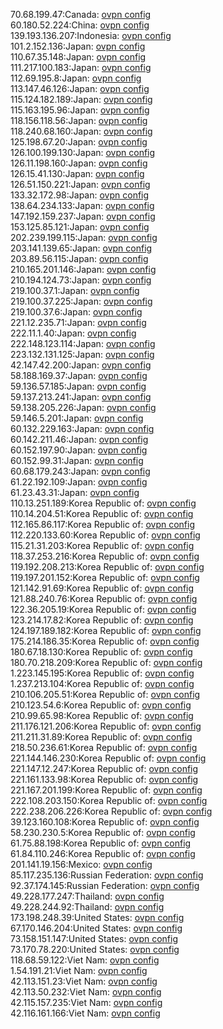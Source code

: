 70.68.199.47:Canada: [ovpn config](vpn/70_68_199_47.ovpn)  
60.180.52.224:China: [ovpn config](vpn/60_180_52_224.ovpn)  
139.193.136.207:Indonesia: [ovpn config](vpn/139_193_136_207.ovpn)  
101.2.152.136:Japan: [ovpn config](vpn/101_2_152_136.ovpn)  
110.67.35.148:Japan: [ovpn config](vpn/110_67_35_148.ovpn)  
111.217.100.183:Japan: [ovpn config](vpn/111_217_100_183.ovpn)  
112.69.195.8:Japan: [ovpn config](vpn/112_69_195_8.ovpn)  
113.147.46.126:Japan: [ovpn config](vpn/113_147_46_126.ovpn)  
115.124.182.189:Japan: [ovpn config](vpn/115_124_182_189.ovpn)  
115.163.195.96:Japan: [ovpn config](vpn/115_163_195_96.ovpn)  
118.156.118.56:Japan: [ovpn config](vpn/118_156_118_56.ovpn)  
118.240.68.160:Japan: [ovpn config](vpn/118_240_68_160.ovpn)  
125.198.67.20:Japan: [ovpn config](vpn/125_198_67_20.ovpn)  
126.100.199.130:Japan: [ovpn config](vpn/126_100_199_130.ovpn)  
126.11.198.160:Japan: [ovpn config](vpn/126_11_198_160.ovpn)  
126.15.41.130:Japan: [ovpn config](vpn/126_15_41_130.ovpn)  
126.51.150.221:Japan: [ovpn config](vpn/126_51_150_221.ovpn)  
133.32.172.98:Japan: [ovpn config](vpn/133_32_172_98.ovpn)  
138.64.234.133:Japan: [ovpn config](vpn/138_64_234_133.ovpn)  
147.192.159.237:Japan: [ovpn config](vpn/147_192_159_237.ovpn)  
153.125.85.121:Japan: [ovpn config](vpn/153_125_85_121.ovpn)  
202.239.199.115:Japan: [ovpn config](vpn/202_239_199_115.ovpn)  
203.141.139.65:Japan: [ovpn config](vpn/203_141_139_65.ovpn)  
203.89.56.115:Japan: [ovpn config](vpn/203_89_56_115.ovpn)  
210.165.201.146:Japan: [ovpn config](vpn/210_165_201_146.ovpn)  
210.194.124.73:Japan: [ovpn config](vpn/210_194_124_73.ovpn)  
219.100.37.1:Japan: [ovpn config](vpn/219_100_37_1.ovpn)  
219.100.37.225:Japan: [ovpn config](vpn/219_100_37_225.ovpn)  
219.100.37.6:Japan: [ovpn config](vpn/219_100_37_6.ovpn)  
221.12.235.71:Japan: [ovpn config](vpn/221_12_235_71.ovpn)  
222.11.1.40:Japan: [ovpn config](vpn/222_11_1_40.ovpn)  
222.148.123.114:Japan: [ovpn config](vpn/222_148_123_114.ovpn)  
223.132.131.125:Japan: [ovpn config](vpn/223_132_131_125.ovpn)  
42.147.42.200:Japan: [ovpn config](vpn/42_147_42_200.ovpn)  
58.188.169.37:Japan: [ovpn config](vpn/58_188_169_37.ovpn)  
59.136.57.185:Japan: [ovpn config](vpn/59_136_57_185.ovpn)  
59.137.213.241:Japan: [ovpn config](vpn/59_137_213_241.ovpn)  
59.138.205.226:Japan: [ovpn config](vpn/59_138_205_226.ovpn)  
59.146.5.201:Japan: [ovpn config](vpn/59_146_5_201.ovpn)  
60.132.229.163:Japan: [ovpn config](vpn/60_132_229_163.ovpn)  
60.142.211.46:Japan: [ovpn config](vpn/60_142_211_46.ovpn)  
60.152.197.90:Japan: [ovpn config](vpn/60_152_197_90.ovpn)  
60.152.99.31:Japan: [ovpn config](vpn/60_152_99_31.ovpn)  
60.68.179.243:Japan: [ovpn config](vpn/60_68_179_243.ovpn)  
61.22.192.109:Japan: [ovpn config](vpn/61_22_192_109.ovpn)  
61.23.43.31:Japan: [ovpn config](vpn/61_23_43_31.ovpn)  
110.13.251.189:Korea Republic of: [ovpn config](vpn/110_13_251_189.ovpn)  
110.14.204.51:Korea Republic of: [ovpn config](vpn/110_14_204_51.ovpn)  
112.165.86.117:Korea Republic of: [ovpn config](vpn/112_165_86_117.ovpn)  
112.220.133.60:Korea Republic of: [ovpn config](vpn/112_220_133_60.ovpn)  
115.21.31.203:Korea Republic of: [ovpn config](vpn/115_21_31_203.ovpn)  
118.37.253.216:Korea Republic of: [ovpn config](vpn/118_37_253_216.ovpn)  
119.192.208.213:Korea Republic of: [ovpn config](vpn/119_192_208_213.ovpn)  
119.197.201.152:Korea Republic of: [ovpn config](vpn/119_197_201_152.ovpn)  
121.142.91.69:Korea Republic of: [ovpn config](vpn/121_142_91_69.ovpn)  
121.88.240.76:Korea Republic of: [ovpn config](vpn/121_88_240_76.ovpn)  
122.36.205.19:Korea Republic of: [ovpn config](vpn/122_36_205_19.ovpn)  
123.214.17.82:Korea Republic of: [ovpn config](vpn/123_214_17_82.ovpn)  
124.197.189.182:Korea Republic of: [ovpn config](vpn/124_197_189_182.ovpn)  
175.214.186.35:Korea Republic of: [ovpn config](vpn/175_214_186_35.ovpn)  
180.67.18.130:Korea Republic of: [ovpn config](vpn/180_67_18_130.ovpn)  
180.70.218.209:Korea Republic of: [ovpn config](vpn/180_70_218_209.ovpn)  
1.223.145.195:Korea Republic of: [ovpn config](vpn/1_223_145_195.ovpn)  
1.237.213.104:Korea Republic of: [ovpn config](vpn/1_237_213_104.ovpn)  
210.106.205.51:Korea Republic of: [ovpn config](vpn/210_106_205_51.ovpn)  
210.123.54.6:Korea Republic of: [ovpn config](vpn/210_123_54_6.ovpn)  
210.99.65.98:Korea Republic of: [ovpn config](vpn/210_99_65_98.ovpn)  
211.176.121.206:Korea Republic of: [ovpn config](vpn/211_176_121_206.ovpn)  
211.211.31.89:Korea Republic of: [ovpn config](vpn/211_211_31_89.ovpn)  
218.50.236.61:Korea Republic of: [ovpn config](vpn/218_50_236_61.ovpn)  
221.144.146.230:Korea Republic of: [ovpn config](vpn/221_144_146_230.ovpn)  
221.147.12.247:Korea Republic of: [ovpn config](vpn/221_147_12_247.ovpn)  
221.161.133.98:Korea Republic of: [ovpn config](vpn/221_161_133_98.ovpn)  
221.167.201.199:Korea Republic of: [ovpn config](vpn/221_167_201_199.ovpn)  
222.108.203.150:Korea Republic of: [ovpn config](vpn/222_108_203_150.ovpn)  
222.238.206.226:Korea Republic of: [ovpn config](vpn/222_238_206_226.ovpn)  
39.123.160.108:Korea Republic of: [ovpn config](vpn/39_123_160_108.ovpn)  
58.230.230.5:Korea Republic of: [ovpn config](vpn/58_230_230_5.ovpn)  
61.75.88.198:Korea Republic of: [ovpn config](vpn/61_75_88_198.ovpn)  
61.84.110.246:Korea Republic of: [ovpn config](vpn/61_84_110_246.ovpn)  
201.141.19.156:Mexico: [ovpn config](vpn/201_141_19_156.ovpn)  
85.117.235.136:Russian Federation: [ovpn config](vpn/85_117_235_136.ovpn)  
92.37.174.145:Russian Federation: [ovpn config](vpn/92_37_174_145.ovpn)  
49.228.177.247:Thailand: [ovpn config](vpn/49_228_177_247.ovpn)  
49.228.244.92:Thailand: [ovpn config](vpn/49_228_244_92.ovpn)  
173.198.248.39:United States: [ovpn config](vpn/173_198_248_39.ovpn)  
67.170.146.204:United States: [ovpn config](vpn/67_170_146_204.ovpn)  
73.158.151.147:United States: [ovpn config](vpn/73_158_151_147.ovpn)  
73.170.78.220:United States: [ovpn config](vpn/73_170_78_220.ovpn)  
118.68.59.122:Viet Nam: [ovpn config](vpn/118_68_59_122.ovpn)  
1.54.191.21:Viet Nam: [ovpn config](vpn/1_54_191_21.ovpn)  
42.113.151.23:Viet Nam: [ovpn config](vpn/42_113_151_23.ovpn)  
42.113.50.232:Viet Nam: [ovpn config](vpn/42_113_50_232.ovpn)  
42.115.157.235:Viet Nam: [ovpn config](vpn/42_115_157_235.ovpn)  
42.116.161.166:Viet Nam: [ovpn config](vpn/42_116_161_166.ovpn)  
